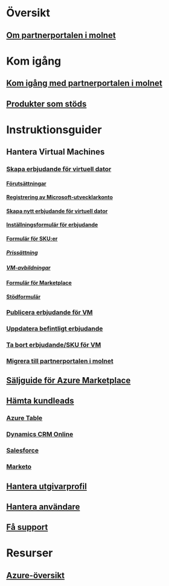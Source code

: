 

# Översikt


## [Om partnerportalen i molnet](./cloud-partner-portal-what-is-the-cloud-partner-portal.md)



# Kom igång


## [Kom igång med partnerportalen i molnet](./cloud-partner-portal-getting-started-with-the-cloud-partner-portal.md)


## [Produkter som stöds](./Cloud-partner-portal-products-that-can-get-published-via-portal.md)



# Instruktionsguider


## Hantera Virtual Machines


### [Skapa erbjudande för virtuell dator](./cloud-partner-portal-publish-virtual-machine.md)


#### [Förutsättningar](./cloud-partner-portal-publish-virtual-machine.md#what-are-pre-requisites-for-publishing-a-vm)


#### [Registrering av Microsoft-utvecklarkonto](./cloud-partner-portal-dev-center-accounts-registration.md)


#### [Skapa nytt erbjudande för virtuell dator](./cloud-partner-portal-publish-virtual-machine.md#how-to-create-a-new-vm-offer)


#### [Inställningsformulär för erbjudande](./cloud-partner-portal-publish-virtual-machine.md#how-to-fill-out-the-offer-settings-form)


#### [Formulär för SKU:er](./cloud-partner-portal-publish-virtual-machine.md#how-to-create-skus)


##### [Prissättning](./cloud-partner-portal-publish-virtual-machine.md#pricing)


##### [VM-avbildningar](cloud-partner-portal-publish-virtual-machine.md#vm-images)


#### [Formulär för Marketplace](./cloud-partner-portal-publish-virtual-machine.md#marketplace-form)


#### [Stödformulär](cloud-partner-portal-publish-virtual-machine.md#support-form)


### [Publicera erbjudande för VM](./Cloud-partner-portal-make-offer-live-on-Azure-Marketplace.md)



### [Uppdatera befintligt erbjudande](./cloud-partner-portal-update-existing-offer.md)


### [Ta bort erbjudande/SKU för VM](./cloud-partner-portal-delete-an-offer.md)


### [Migrera till partnerportalen i molnet](./cloud-partner-portal-how-to-migrate-to-the-new-cloud-partner-portal.md)


## [Säljguide för Azure Marketplace](./cloud-partner-portal-seller-guide.md)



## [Hämta kundleads](./cloud-partner-portal-get-customer-leads.md)


### [Azure Table](./cloud-partner-portal-lead-management-instructions-azure-table.md)


### [Dynamics CRM Online](./cloud-partner-portal-lead-management-instructions-dynamics.md)


### [Salesforce](./cloud-partner-portal-lead-management-instructions-salesforce.md)


### [Marketo](./cloud-partner-portal-lead-management-instructions-marketo.md)



## [Hantera utgivarprofil](./cloud-partner-portal-manage-publisher-profile.md)


## [Hantera användare](./cloud-partner-portal-manage-users.md)


## [Få support](./cloud-partner-portal-support-for-cloud-partner-portal.md)


# Resurser


## [Azure-översikt](https://azure.microsoft.com/roadmap/)
